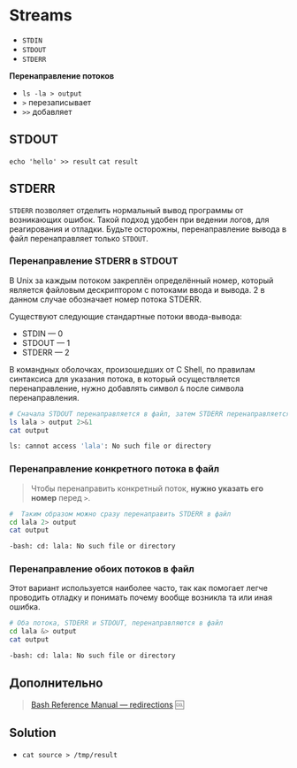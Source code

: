 # Streams

- `STDIN`
- `STDOUT`
- `STDERR`

**Перенаправление потоков**

- `ls -la > output`
- `>` перезаписывает
- `>>` добавляет

## STDOUT

`echo 'hello' >> result`
`cat result`

## STDERR

`STDERR` позволяет отделить нормальный вывод программы от возникающих ошибок. Такой подход удобен при ведении логов, для реагирования и отладки.
Будьте осторожны, перенаправление вывода в файл перенаправляет только `STDOUT`.

### Перенаправление STDERR в STDOUT

В Unix за каждым потоком закреплён определённый номер, который является файловым дескриптором c потоками ввода и вывода. 2 в данном случае обозначает номер потока STDERR. 

Cуществуют следующие стандартные потоки ввода-вывода:

- STDIN — 0
- STDOUT — 1
- STDERR — 2

В командных оболочках, произошедших от C Shell, по правилам синтаксиса для указания потока, в который осуществляется перенаправление, нужно добавлять символ `&` после символа перенаправления.

```bash
# Сначала STDOUT перенаправляется в файл, затем STDERR перенаправляется в STDOUT, продолжая запись в файл
ls lala > output 2>&1
cat output

ls: cannot access 'lala': No such file or directory
```

### Перенаправление конкретного потока в файл

> Чтобы перенаправить конкретный поток, **нужно указать его номер** перед `>`.

```bash
#  Таким образом можно сразу перенаправить STDERR в файл
cd lala 2> output
cat output

-bash: cd: lala: No such file or directory
```

### Перенаправление обоих потоков в файл

Этот вариант используется наиболее часто, так как помогает легче проводить отладку и понимать почему вообще возникла та или иная ошибка.

```bash
# Оба потока, STDERR и STDOUT, перенаправляются в файл
cd lala &> output
cat output

-bash: cd: lala: No such file or directory
```

## Дополнительно

> [Bash Reference Manual — redirections](https://www.gnu.org/software/bash/manual/bash.html#Redirections) :cool:

## Solution

- `cat source > /tmp/result`
